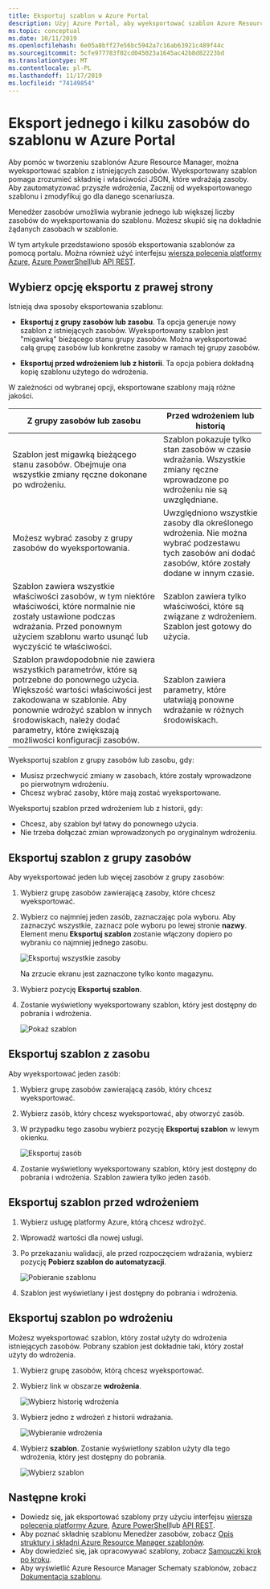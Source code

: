 ```yaml
---
title: Eksportuj szablon w Azure Portal
description: Użyj Azure Portal, aby wyeksportować szablon Azure Resource Manager z zasobów w ramach subskrypcji.
ms.topic: conceptual
ms.date: 10/11/2019
ms.openlocfilehash: 6e05a8bff27e56bc5942a7c16ab63921c489f44c
ms.sourcegitcommit: 5cfe977783f02cd045023a1645ac42b8d82223bd
ms.translationtype: MT
ms.contentlocale: pl-PL
ms.lasthandoff: 11/17/2019
ms.locfileid: "74149854"
---
```

# <a name="single-and-multi-resource-export-to-a-template-in-azure-portal"></a>Eksport jednego i kilku zasobów do szablonu w Azure Portal

Aby pomóc w tworzeniu szablonów Azure Resource Manager, można wyeksportować szablon z istniejących zasobów. Wyeksportowany szablon pomaga zrozumieć składnię i właściwości JSON, które wdrażają zasoby. Aby zautomatyzować przyszłe wdrożenia, Zacznij od wyeksportowanego szablonu i zmodyfikuj go dla danego scenariusza.

Menedżer zasobów umożliwia wybranie jednego lub większej liczby zasobów do wyeksportowania do szablonu. Możesz skupić się na dokładnie żądanych zasobach w szablonie.

W tym artykule przedstawiono sposób eksportowania szablonów za pomocą portalu. Można również użyć interfejsu [wiersza polecenia platformy Azure](manage-resource-groups-cli.md#export-resource-groups-to-templates), [Azure PowerShell](manage-resource-groups-powershell.md#export-resource-groups-to-templates)lub [API REST](/rest/api/resources/resourcegroups/exporttemplate).

## <a name="choose-the-right-export-option"></a>Wybierz opcję eksportu z prawej strony

Istnieją dwa sposoby eksportowania szablonu:

* **Eksportuj z grupy zasobów lub zasobu**. Ta opcja generuje nowy szablon z istniejących zasobów. Wyeksportowany szablon jest "migawką" bieżącego stanu grupy zasobów. Można wyeksportować całą grupę zasobów lub konkretne zasoby w ramach tej grupy zasobów.

* **Eksportuj przed wdrożeniem lub z historii**. Ta opcja pobiera dokładną kopię szablonu użytego do wdrożenia.

W zależności od wybranej opcji, eksportowane szablony mają różne jakości.

| Z grupy zasobów lub zasobu | Przed wdrożeniem lub historią |
| --------------------- | ----------------- |
| Szablon jest migawką bieżącego stanu zasobów. Obejmuje ona wszystkie zmiany ręczne dokonane po wdrożeniu. | Szablon pokazuje tylko stan zasobów w czasie wdrażania. Wszystkie zmiany ręczne wprowadzone po wdrożeniu nie są uwzględniane. |
| Możesz wybrać zasoby z grupy zasobów do wyeksportowania. | Uwzględniono wszystkie zasoby dla określonego wdrożenia. Nie można wybrać podzestawu tych zasobów ani dodać zasobów, które zostały dodane w innym czasie. |
| Szablon zawiera wszystkie właściwości zasobów, w tym niektóre właściwości, które normalnie nie zostały ustawione podczas wdrażania. Przed ponownym użyciem szablonu warto usunąć lub wyczyścić te właściwości. | Szablon zawiera tylko właściwości, które są związane z wdrożeniem. Szablon jest gotowy do użycia. |
| Szablon prawdopodobnie nie zawiera wszystkich parametrów, które są potrzebne do ponownego użycia. Większość wartości właściwości jest zakodowana w szablonie. Aby ponownie wdrożyć szablon w innych środowiskach, należy dodać parametry, które zwiększają możliwości konfiguracji zasobów. | Szablon zawiera parametry, które ułatwiają ponowne wdrażanie w różnych środowiskach. |

Wyeksportuj szablon z grupy zasobów lub zasobu, gdy:

* Musisz przechwycić zmiany w zasobach, które zostały wprowadzone po pierwotnym wdrożeniu.
* Chcesz wybrać zasoby, które mają zostać wyeksportowane.

Wyeksportuj szablon przed wdrożeniem lub z historii, gdy:

* Chcesz, aby szablon był łatwy do ponownego użycia.
* Nie trzeba dołączać zmian wprowadzonych po oryginalnym wdrożeniu.

## <a name="export-template-from-a-resource-group"></a>Eksportuj szablon z grupy zasobów

Aby wyeksportować jeden lub więcej zasobów z grupy zasobów:

1. Wybierz grupę zasobów zawierającą zasoby, które chcesz wyeksportować.

1. Wybierz co najmniej jeden zasób, zaznaczając pola wyboru.  Aby zaznaczyć wszystkie, zaznacz pole wyboru po lewej stronie **nazwy**. Element menu **Eksportuj szablon** zostanie włączony dopiero po wybraniu co najmniej jednego zasobu.

   ![Eksportuj wszystkie zasoby](./media/export-template-portal/select-all-resources.png)

    Na zrzucie ekranu jest zaznaczone tylko konto magazynu.
1. Wybierz pozycję **Eksportuj szablon**.

1. Zostanie wyświetlony wyeksportowany szablon, który jest dostępny do pobrania i wdrożenia.

   ![Pokaż szablon](./media/export-template-portal/show-template.png)

## <a name="export-template-from-a-resource"></a>Eksportuj szablon z zasobu

Aby wyeksportować jeden zasób:

1. Wybierz grupę zasobów zawierającą zasób, który chcesz wyeksportować.

1. Wybierz zasób, który chcesz wyeksportować, aby otworzyć zasób.

1. W przypadku tego zasobu wybierz pozycję **Eksportuj szablon** w lewym okienku.

   ![Eksportuj zasób](./media/export-template-portal/export-single-resource.png)

1. Zostanie wyświetlony wyeksportowany szablon, który jest dostępny do pobrania i wdrożenia. Szablon zawiera tylko jeden zasób.

## <a name="export-template-before-deployment"></a>Eksportuj szablon przed wdrożeniem

1. Wybierz usługę platformy Azure, którą chcesz wdrożyć.

1. Wprowadź wartości dla nowej usługi.

1. Po przekazaniu walidacji, ale przed rozpoczęciem wdrażania, wybierz pozycję **Pobierz szablon do automatyzacji**.

   ![Pobieranie szablonu](./media/export-template-portal/download-before-deployment.png)

1. Szablon jest wyświetlany i jest dostępny do pobrania i wdrożenia.


## <a name="export-template-after-deployment"></a>Eksportuj szablon po wdrożeniu

Możesz wyeksportować szablon, który został użyty do wdrożenia istniejących zasobów. Pobrany szablon jest dokładnie taki, który został użyty do wdrożenia.

1. Wybierz grupę zasobów, którą chcesz wyeksportować.

1. Wybierz link w obszarze **wdrożenia**.

   ![Wybierz historię wdrożenia](./media/export-template-portal/select-deployment-history.png)

1. Wybierz jedno z wdrożeń z historii wdrażania.

   ![Wybieranie wdrożenia](./media/export-template-portal/select-details.png)

1. Wybierz **szablon**. Zostanie wyświetlony szablon użyty dla tego wdrożenia, który jest dostępny do pobrania.

   ![Wybierz szablon](./media/export-template-portal/show-template-from-history.png)

## <a name="next-steps"></a>Następne kroki

- Dowiedz się, jak eksportować szablony przy użyciu interfejsu [wiersza polecenia platformy Azure](manage-resource-groups-cli.md#export-resource-groups-to-templates), [Azure PowerShell](manage-resource-groups-powershell.md#export-resource-groups-to-templates)lub [API REST](/rest/api/resources/resourcegroups/exporttemplate).
- Aby poznać składnię szablonu Menedżer zasobów, zobacz [Opis struktury i składni Azure Resource Manager szablonów](./resource-group-authoring-templates.md).
- Aby dowiedzieć się, jak opracowywać szablony, zobacz [Samouczki krok po kroku](/azure/azure-resource-manager/).
- Aby wyświetlić Azure Resource Manager Schematy szablonów, zobacz [Dokumentacja szablonu](/azure/templates/).
